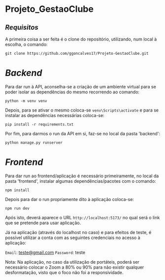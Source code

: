 # Projeto_GestaoClube

## *Requisitos*

A primeira coisa a ser feita é o clone do repositório, utilizando, num local à escolha, o comando:

`git clone https://github.com/ggoncalves17/Projeto-GestaoClube.git` 

# *Backend*

Para dar run à API, aconselha-se a criação de um ambiente virtual para se poder isolar as dependências do mesmo recorrendo ao comando:

`python -m venv venv`

Depois, para se ativar o mesmo coloca-se `venv\Scripts\activate` e para se instalar as dependências necessárias coloca-se:

`pip install -r requirements.txt`

Por fim, para darmos o run da API em si, faz-se no local da pasta 'backend':

`python manage.py runserver`

# *Frontend*

Para dar run ao frontend/aplicação é necessário primeiramente, no local da pasta 'frontend', instalar algumas dependências/pacotes com o comando:

`npm install`

Depois para dar o run propriamente dito à aplicação coloca-se:

`npm run dev`

Após isto, deverá aparece o URL `http://localhost:5173/` no qual será o link que se pretende para usar aplicação. 

Já na aplicação (através do localhost no caso) e para efeitos de teste, é possível utilizar a conta com as seguintes credenciais no acesso à aplicação:

`Email`: teste@gmail.com
`Password`: teste

Nota: Na aplicação, no caso da utilização de portáteis, poderá ser necessário colocar o Zoom a 80% ou 90% para não existir qualquer desformatação, visto que o foco não foi a responsividade.
